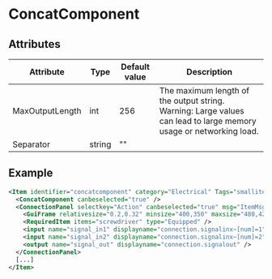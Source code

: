 # ConcatComponent


## Attributes

| Attribute|Type|Default value|Description |
| ---|---|---|--- |
| MaxOutputLength|int|256|The maximum length of the output string. Warning: Large values can lead to large memory usage or networking load. |
| Separator|string|""| |



## Example
```xml
<Item identifier="concatcomponent" category="Electrical" Tags="smallitem,logic" maxstacksize="8" cargocontaineridentifier="metalcrate" scale="0.5" impactsoundtag="impact_metal_light" isshootable="true">
  <ConcatComponent canbeselected="true" />
  <ConnectionPanel selectkey="Action" canbeselected="true" msg="ItemMsgRewireScrewdriver" hudpriority="10">
    <GuiFrame relativesize="0.2,0.32" minsize="400,350" maxsize="480,420" anchor="Center" style="ConnectionPanel" />
    <RequiredItem items="screwdriver" type="Equipped" />
    <input name="signal_in1" displayname="connection.signalinx~[num]=1" />
    <input name="signal_in2" displayname="connection.signalinx~[num]=2" />
    <output name="signal_out" displayname="connection.signalout" />
  </ConnectionPanel>
  [...]
</Item>
```

